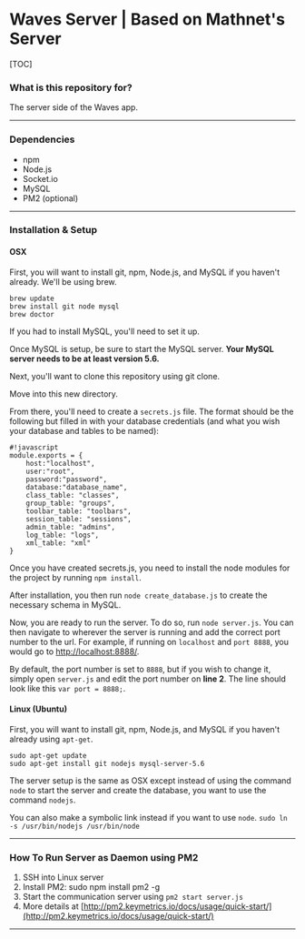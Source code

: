 # Waves Server | Based on Mathnet's Server #

[TOC]

### What is this repository for? ###
The server side of the Waves app.

***

### Dependencies ###
* npm
* Node.js
* Socket.io
* MySQL
* PM2 (optional)

***

### Installation & Setup ###

#### OSX ####

First, you will want to install git, npm, Node.js, and MySQL if you haven't already. We'll be using brew.
```
brew update
brew install git node mysql
brew doctor
```

If you had to install MySQL, you'll need to set it up. 

Once MySQL is setup, be sure to start the MySQL server. **Your MySQL server needs to be at least version 5.6.**

Next, you'll want to clone this repository using git clone.

Move into this new directory.

From there, you'll need to create a `secrets.js` file. The format should be the following but filled in with your database credentials (and what you wish your database and tables to be named):

```
#!javascript
module.exports = {
    host:"localhost",
    user:"root",
    password:"password",
    database:"database_name",
    class_table: "classes",
    group_table: "groups",
    toolbar_table: "toolbars",
    session_table: "sessions",
    admin_table: "admins",
    log_table: "logs",
    xml_table: "xml"
}
```

Once you have created secrets.js, you need to install the node modules for the project by running `npm install`.

After installation, you then run `node create_database.js` to create the necessary schema in MySQL.

Now, you are ready to run the server. To do so, run `node server.js`. You can then navigate to wherever the server is running and add the correct port number to the url.
For example, if running on `localhost` and `port 8888`, you would go to [http://localhost:8888/](http://localhost:8888/).

By default, the port number is set to `8888`, but if you wish to change it, simply open `server.js` and edit the port number on **line 2**. The line should look like this `var port = 8888;`.

#### Linux (Ubuntu) ####

First, you will want to install git, npm, Node.js, and MySQL if you haven't already using `apt-get`.

```
sudo apt-get update
sudo apt-get install git nodejs mysql-server-5.6
```

The server setup is the same as OSX except instead of using the command `node` to start the server and create the database, you want to use the command `nodejs`.

You can also make a symbolic link instead if you want to use `node`. `sudo ln -s /usr/bin/nodejs /usr/bin/node`

***

### How To Run Server as Daemon using PM2 ###
1. SSH into Linux server
2. Install PM2: sudo npm install pm2 -g
3. Start the communication server using `pm2 start server.js`
4. More details at [http://pm2.keymetrics.io/docs/usage/quick-start/](http://pm2.keymetrics.io/docs/usage/quick-start/)

***
